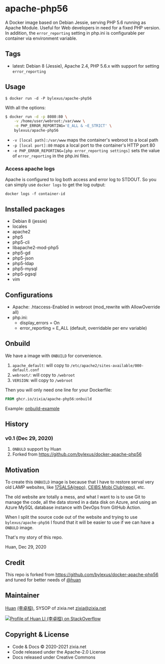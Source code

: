 apache-php56
===================================

A Docker image based on Debian Jessie, serving PHP 5.6 running as Apache Module. Useful for Web developers in need for a fixed PHP version. In addition, the `error_reporting` setting in php.ini is configurable per container via environment variable.

Tags
-----

* latest: Debian 8 (Jessie), Apache 2.4, PHP 5.6.x with support for setting `error_reporting`

Usage
------

```
$ docker run -d -P bylexus/apache-php56
```

With all the options:

```bash
$ docker run -d -p 8080:80 \
    -v /home/user/webroot:/var/www \
    -e PHP_ERROR_REPORTING='E_ALL & ~E_STRICT' \
    bylexus/apache-php56
```

* `-v [local path]:/var/www` maps the container's webroot to a local path
* `-p [local port]:80` maps a local port to the container's HTTP port 80
* `-e PHP_ERROR_REPORTING=[php error_reporting settings]` sets the value of `error_reporting` in the php.ini files.

### Access apache logs

Apache is configured to log both access and error log to STDOUT. So you can simply use `docker logs` to get the log output:

`docker logs -f container-id`


Installed packages
-------------------

* Debian 8 (jessie)
* locales
* apache2
* php5
* php5-cli
* libapache2-mod-php5
* php5-gd
* php5-json
* php5-ldap
* php5-mysql
* php5-pgsql
* vim

Configurations
----------------

* Apache: .htaccess-Enabled in webroot (mod_rewrite with AllowOverride all)
* php.ini:
  * display_errors = On
  * error_reporting = E_ALL (default, overridable per env variable)

Onbuild
--------

We have a image with `ONBUILD` for convenience.

1. `apache_default`: will copy to `/etc/apache2/sites-available/000-default.conf`
1. `webroot/`: will copy to `/webroot`
1. `VERSION`: will copy to `/webroot`

Then you will only need one line for your Dockerfile:

```dockerfile
FROM ghcr.io/zixia/apache-php56:onbuild
```

Example: [onbuild-example](onbuild-example/)

History
--------

### v0.1 (Dec 29, 2020)

1. `ONBULD` support by Huan
1. Forked from <https://github.com/bylexus/docker-apache-php56>


Motivation
------------

To create this `ONBUILD` image is because that I have to restore serval very old LAMP websites, like [17SALSA](https://17salsa.com)([repo](https://github.com/zixia/17salsa.com)), [CEIBS Mobi Club](https://ceibsmobi.com)([repo](https://github.com/zixia/ceibsmobi.com)), etc.

The old website are totally a mess, and what I want to is to use Git to manage the code, all the data stored in a data disk on Azure, and using an Azure MySQL database instance with DevOps from GitHub Action.

When I split the source code out of the website and trying to use `bylexus/apache-php56` I found that it will be easier to use if we can have a `ONBULD` image.

That's my story of this repo.

Huan, Dec 29, 2020

Credit
--------

This repo is forked from <https://github.com/bylexus/docker-apache-php56> and tuned for better needs of [@huan](https://github.com/huan)

Maintainer
------------

[Huan](https://github.com/huan) [(李卓桓)](https://linkedin.com/in/zixia), SYSOP of zixia.net <zixia@zixia.net>

[![Profile of Huan LI (李卓桓) on StackOverflow](https://stackoverflow.com/users/flair/1123955.png)](https://stackoverflow.com/users/1123955/huan)

Copyright & License
---------------------

- Code & Docs © 2020-2021 zixia.net
- Code released under the Apache-2.0 License
- Docs released under Creative Commons

